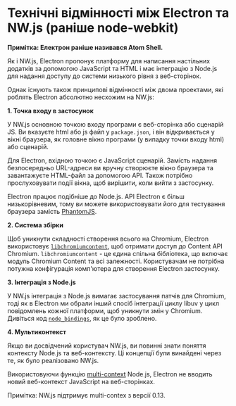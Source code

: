 # Технічні відмінності між Electron та NW.js (раніше node-webkit)

**Примітка: Електрон раніше називався Atom Shell.**

Як і NW.js, Electron пропонує платформу для написання настільних додатків за допомогою JavaScript та HTML і має інтеграцію з Node.js для надання доступу до системи низького рівня з веб-сторінок.

Однак існують також принципові відмінності між двома проектами, які роблять Electron абсолютно несхожим на NW.js:

**1. Точка входу в застосунок**

У NW.js основною точкою входу програми є веб-сторінка або сценарій JS. Ви вказуєте html або js файл у `package.json`, і він відкривається у вікні браузера, як головне вікно програми (у випадку точки входу html) або сценарій.

Для Electron, вхідною точкою є JavaScript сценарій. Замість надання безпосередньо URL-адреси ви вручну створюєте вікно браузера та завантажуєте HTML-файл за допомогою API. Також потрібно прослуховувати події вікна, щоб вирішити, коли вийти з застосунку.

Electron працює подібніше до Node.js. API Electron є більш низькорівневим, тому ви можете використовувати його для тестування браузера замість [PhantomJS](http://phantomjs.org/).

**2. Система збірки**

Щоб уникнути складності створення всього на Chromium, Electron використовує [`libchromiumcontent`](https://github.com/electron/libchromiumcontent), щоб отримати доступ до Content API Chromium. `libchromiumcontent` - це єдина спільна бібліотека, що включає модуль Chromium Content та всі залежності. Користувачам не потрібна потужна конфігурація комп'ютера для створення Electron застосунку.

**3. Інтеграція з Node.js**

У NW.js інтеграція з Node.js вимагає застосування патчів для Chromium, тоді як в Electron ми обрали інший спосіб інтеграції циклу libuv у цикл повідомлень кожної платформи, щоб уникнути змін у Chromium. Дивіться код [`node_bindings`](https://github.com/electron/electron/tree/master/atom/common), як це було зроблено.

**4. Мультиконтекст**

Якщо ви досвідчений користувач NW.js, ви повинні знати поняття контексту Node.js та веб-контексту. Ці концепції були винайдені через те, як було реалізовано NW.js.

Використовуючи функцію [multi-context](https://github.com/nodejs/node-v0.x-archive/commit/756b622) Node.js, Electron не вводить новий веб-контекст JavaScript на веб-сторінках.

Примітка: NW.js підтримує multi-contex з версії 0.13.